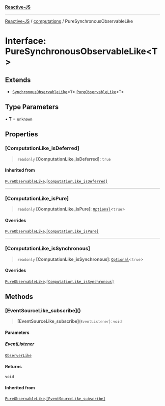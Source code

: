[**Reactive-JS**](../../README.md)

***

[Reactive-JS](../../README.md) / [computations](../README.md) / PureSynchronousObservableLike

# Interface: PureSynchronousObservableLike\<T\>

## Extends

- [`SynchronousObservableLike`](SynchronousObservableLike.md)\<`T`\>.[`PureObservableLike`](PureObservableLike.md)\<`T`\>

## Type Parameters

• **T** = `unknown`

## Properties

### \[ComputationLike\_isDeferred\]

> `readonly` **\[ComputationLike\_isDeferred\]**: `true`

#### Inherited from

[`PureObservableLike`](PureObservableLike.md).[`[ComputationLike_isDeferred]`](PureObservableLike.md#computationlike_isdeferred)

***

### \[ComputationLike\_isPure\]

> `readonly` **\[ComputationLike\_isPure\]**: [`Optional`](../../functions/type-aliases/Optional.md)\<`true`\>

#### Overrides

[`PureObservableLike`](PureObservableLike.md).[`[ComputationLike_isPure]`](PureObservableLike.md#computationlike_ispure)

***

### \[ComputationLike\_isSynchronous\]

> `readonly` **\[ComputationLike\_isSynchronous\]**: [`Optional`](../../functions/type-aliases/Optional.md)\<`true`\>

#### Overrides

[`PureObservableLike`](PureObservableLike.md).[`[ComputationLike_isSynchronous]`](PureObservableLike.md#computationlike_issynchronous)

## Methods

### \[EventSourceLike\_subscribe\]()

> **\[EventSourceLike\_subscribe\]**(`EventListener`): `void`

#### Parameters

##### EventListener

[`ObserverLike`](../../utils/interfaces/ObserverLike.md)

#### Returns

`void`

#### Inherited from

[`PureObservableLike`](PureObservableLike.md).[`[EventSourceLike_subscribe]`](PureObservableLike.md#eventsourcelike_subscribe)
